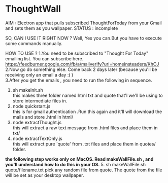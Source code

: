 # ThoughtWall
AIM : Electron app that pulls subscribed ThoughtForToday from your Gmail and sets them as you wallpaper.
STATUS : incomplete

SO, CAN I USE IT RIGHT NOW ?
Well, Yes you can.But you have to execute some commands manually. 

HOW TO USE ?
1.You need to be subscribed to "Thought For Today" emailing list. You can subscribe here. https://feedburner.google.com/fb/a/mailverify?uri=homeinsteaders/KhCJ<br>
2.Now go do something else. Come back 2 days later (because you'll be receiving only an email a day :( )<br>
3.After you get the emails , you need to run the following in sequence.<br>
  1. sh makeInit.sh <br>
    this makes three folder named html txt and quote that'l we'll be using to store intermediate files in.
  2. node quickstart.js<br>
    this is for gmail authentication .Run this again and it'll will download the mails and store .html in html/<br>
  3. node extractThought.js<br>
    this will extract a raw text message from .html files and place them in txt/ <br>
  4. node extractTextOnly.js <br>
    this will extract pure 'quote' from .txt files and place them in quotes/ folder.<br>
              
  **the following step works only on MacOS. Read makeWallFile.sh , and you'll understand how to do this in your OS.**
  5. sh makeWallFile.sh quote/filename.txt
    pick any random file from quote. The quote from the file will be set as your desktop wallpaper.
              
